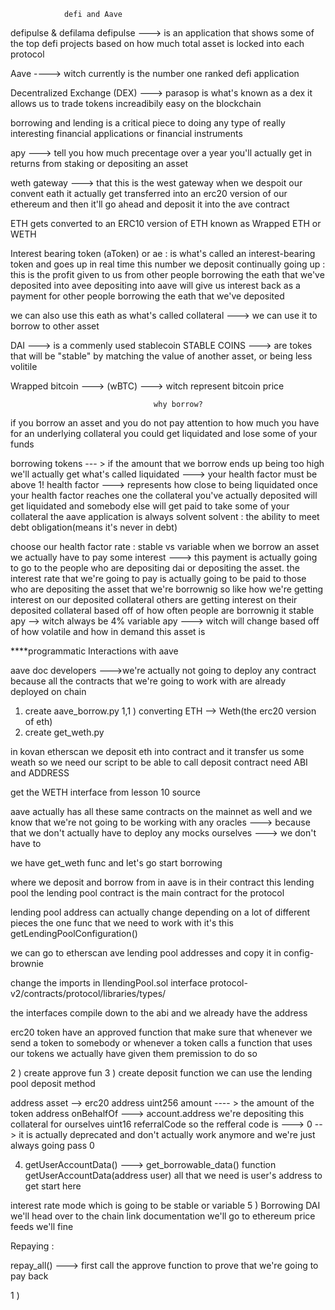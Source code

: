 				defi and Aave

defipulse & defilama
defipulse ---> is an application that shows some of the top defi projects based on
how much total asset is locked into each protocol 

Aave ----> witch currently is the number one ranked defi application 

Decentralized Exchange (DEX) ---> parasop is what's known as a dex 
it allows us to trade tokens increadibily easy on the blockchain  

borrowing and lending is a critical piece to doing any type of really interesting
financial applications or financial instruments

apy ---> tell you how much precentage over a year you'll actually get in returns
from staking or depositing an asset 

weth gateway ---> that this is the west gateway when we despoit our convent eath it actually get transferred into an erc20 version of our ethereum and then it'll go ahead and deposit it into the ave contract  

ETH gets converted to an ERC10 version of ETH known as Wrapped ETH or WETH

Interest bearing token (aToken) or ae : is what's called an interest-bearing token and goes up in real time 
this number we deposit continually going up : this is the profit given to us from other people borrowing the eath that we've deposited into avee
depositing into aave will give us interest back as a payment for other people borrowing the eath that we've deposited 

we can also use this eath as what's called collateral ---> we can use it to borrow to other asset 

DAI ---> is a commenly used stablecoin
STABLE COINS ---> are tokes that will be "stable" by matching the value of another asset, or being less volitile

Wrapped bitcoin ---> (wBTC) ---> witch represent bitcoin price

									why borrow?

if you borrow an asset and you do not pay attention to how much you have for an underlying collateral you could
get liquidated and lose some of your funds

borrowing tokens --- > if the amount that we borrow ends up being too high we'll actually get what's called liquidated 
---> your health factor must be above 1!
health factor ---> represents how close to being liquidated 
once your health factor reaches one the collateral you've actually deposited will get liquidated and somebody else will get paid to take some of your collateral
the aave application is always solvent 
solvent : the ability to meet debt obligation(means it's never in debt)

choose our health factor rate : stable vs variable
when we borrow an asset we actually have to pay some interest ---> this payment is actually going to go to the people who are depositing dai 
or depositing the asset. the interest rate that we're going to pay is actually going to be paid to those who are depositing the asset that we're borrownig
so like how we're getting interest on our deposited collateral others are getting interest on their deposited collateral based off of how often people are 
borrownig it
stable apy --> witch always be 4%
variable apy ---> witch will change based off of how volatile and how in demand this asset is

****programmatic Interactions with aave

aave doc developers 
--->we're actually not going to deploy any contract because all the contracts that
we're going to work with are already deployed on chain 

1) create aave_borrow.py
1,1 ) converting ETH --> Weth(the erc20 version of eth)
2) create get_weth.py

in kovan etherscan we deposit eth into contract and it transfer us some weath
so we need our script to be able to call deposit contract 
need ABI and ADDRESS

get the WETH interface from lesson 10 source 

aave actually has all these same contracts on the mainnet as well and we know that
we're not going to be working with any oracles 
---> because that we don't actually have to deploy any mocks ourselves --->
we don't have to


we have get_weth func and let's go start borrowing

where we deposit and borrow from in aave is in their contract this lending pool 
the lending pool contract is the main contract for the protocol 

lending pool address can actually change depending on a lot of different pieces
the one func that we need to work with it's this getLendingPoolConfiguration()

we can go to etherscan ave lending pool addresses and copy it in config-brownie

change the imports in IlendingPool.sol interface 
protocol-v2/contracts/protocol/libraries/types/

the interfaces compile down to the abi and we already have the address

erc20 token have an approved function that make sure that  whenever we send a 
token to somebody or whenever a token calls a function that uses our tokens we actually have given them premission to do so

2 ) create approve fun
3 ) create deposit function
we can use the lending pool deposit method

address asset --> erc20 address
uint256 amount ---- > the amount of the token
address onBehalfOf ---> account.address we're depositing this collateral for ourselves 
 uint16 referralCode so the refferal code is ---> 0 --> it is actually deprecated
 and don't actually work anymore and we're just always going pass 0
 
 4) getUserAccountData() ---> get_borrowable_data() 
function getUserAccountData(address user)
all that we need is user's address to get start here

interest rate mode which is going to be stable or variable
5 ) Borrowing DAI
we'll head over to the chain link documentation 
we'll go to ethereum price feeds we'll fine 


Repaying :

repay_all()  ---> first call the approve function to prove that we're going to pay back


1 ) 
